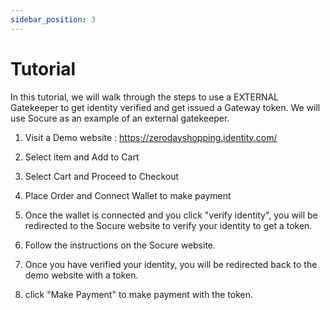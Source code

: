 ```yaml
---
sidebar_position: 3
---
```


# Tutorial

In this tutorial, we will walk through the steps to use a EXTERNAL Gatekeeper to get identity verified and get issued a Gateway token. We will use Socure as an example of an external gatekeeper.

1. Visit a Demo website : https://zerodayshopping.identity.com/

2. Select item and Add to Cart

3. Select Cart and Proceed to Checkout

4. Place Order and Connect Wallet to make payment

5. Once the wallet is connected and you click "verify identity", you will be redirected to the Socure website to verify your identity to get a token. 

6. Follow the instructions on the Socure website.  

7. Once you have verified your identity, you will be redirected back to the demo website with a token.

8. click "Make Payment" to make payment with the token.


